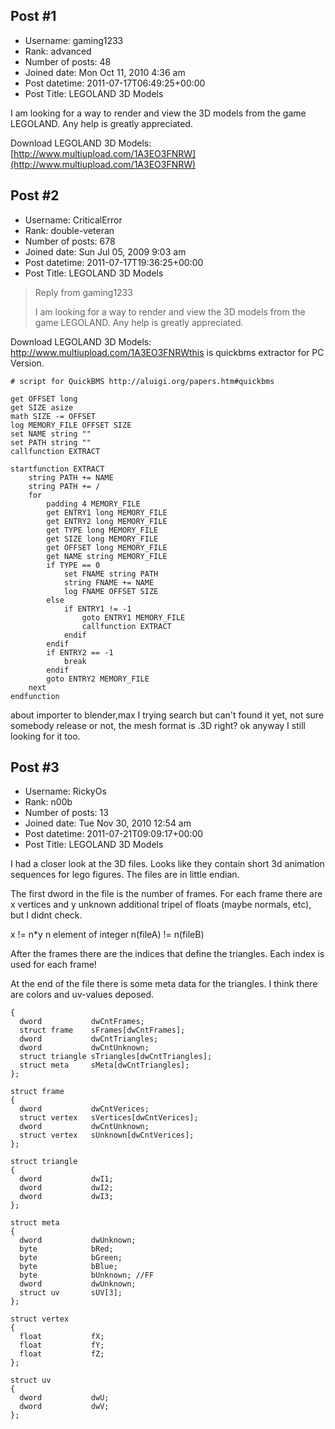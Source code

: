 ## Post #1
- Username: gaming1233
- Rank: advanced
- Number of posts: 48
- Joined date: Mon Oct 11, 2010 4:36 am
- Post datetime: 2011-07-17T06:49:25+00:00
- Post Title: LEGOLAND 3D Models

I am looking for a way to render and view the 3D models from the game LEGOLAND. Any help is greatly appreciated. 

Download LEGOLAND 3D Models: [http://www.multiupload.com/1A3EO3FNRW](http://www.multiupload.com/1A3EO3FNRW)
## Post #2
- Username: CriticalError
- Rank: double-veteran
- Number of posts: 678
- Joined date: Sun Jul 05, 2009 9:03 am
- Post datetime: 2011-07-17T19:36:25+00:00
- Post Title: LEGOLAND 3D Models

> Reply from gaming1233
>
> I am looking for a way to render and view the 3D models from the game LEGOLAND. Any help is greatly appreciated. 

Download LEGOLAND 3D Models: http://www.multiupload.com/1A3EO3FNRWthis is quickbms extractor for PC Version.

```
# script for QuickBMS http://aluigi.org/papers.htm#quickbms

get OFFSET long
get SIZE asize
math SIZE -= OFFSET
log MEMORY_FILE OFFSET SIZE
set NAME string ""
set PATH string ""
callfunction EXTRACT

startfunction EXTRACT
    string PATH += NAME
    string PATH += /
    for
        padding 4 MEMORY_FILE
        get ENTRY1 long MEMORY_FILE
        get ENTRY2 long MEMORY_FILE
        get TYPE long MEMORY_FILE
        get SIZE long MEMORY_FILE
        get OFFSET long MEMORY_FILE
        get NAME string MEMORY_FILE
        if TYPE == 0
            set FNAME string PATH
            string FNAME += NAME
            log FNAME OFFSET SIZE
        else
            if ENTRY1 != -1
                goto ENTRY1 MEMORY_FILE
                callfunction EXTRACT
            endif
        endif
        if ENTRY2 == -1
            break
        endif
        goto ENTRY2 MEMORY_FILE
    next
endfunction
```


about importer to blender,max I trying search but can't found it yet, not sure somebody release or not, the mesh format is .3D right? ok anyway I still looking for it too.
## Post #3
- Username: RickyOs
- Rank: n00b
- Number of posts: 13
- Joined date: Tue Nov 30, 2010 12:54 am
- Post datetime: 2011-07-21T09:09:17+00:00
- Post Title: LEGOLAND 3D Models

I had a closer look at the 3D files. Looks like they contain short
3d animation sequences for lego figures. The files are in little endian.

The first dword in the file is the number of frames. For each frame there 
are x vertices and y unknown additional tripel of floats (maybe normals, etc), 
but I didnt check. 

x != n*y n element of integer
n(fileA) != n(fileB)

After the frames there are the indices that define the triangles. Each index
is used for each frame!

At the end of the file there is some meta data for the triangles. I think
there are colors and uv-values deposed.

```
{
  dword           dwCntFrames;
  struct frame    sFrames[dwCntFrames];
  dword           dwCntTriangles;
  dword           dwCntUnknown;
  struct triangle sTriangles[dwCntTriangles];
  struct meta     sMeta[dwCntTriangles];
};

struct frame
{
  dword           dwCntVerices;
  struct vertex   sVertices[dwCntVerices];
  dword           dwCntUnknown;
  struct vertex   sUnknown[dwCntVerices];
};

struct triangle
{
  dword           dwI1;
  dword           dwI2;
  dword           dwI3;
};

struct meta
{
  dword           dwUnknown;
  byte            bRed;
  byte            bGreen;
  byte            bBlue;
  byte            bUnknown; //FF
  dword           dwUnknown;
  struct uv       sUV[3];
};

struct vertex
{
  float           fX;
  float           fY;
  float           fZ;
};

struct uv
{
  dword           dwU;
  dword           dwV;
};

```
